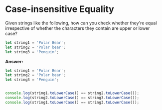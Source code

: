 # Case-insensitive Equality

Given strings like the following, how can you check whether they're equal irrespective of whether the characters they contain are upper or lower case?

```js
let string1 = 'Polar Bear';
let string2 = 'Polar bear';
let string3 = 'Penguin';
```

**Answer:**

```js
let string1 = 'Polar Bear';
let string2 = 'Polar bear';
let string3 = 'Penguin';


console.log(string1.toLowerCase() == string2.toLowerCase());
console.log(string2.toLowerCase() == string3.toLowerCase());
console.log(string1.toLowerCase() == string3.toLowerCase());
```